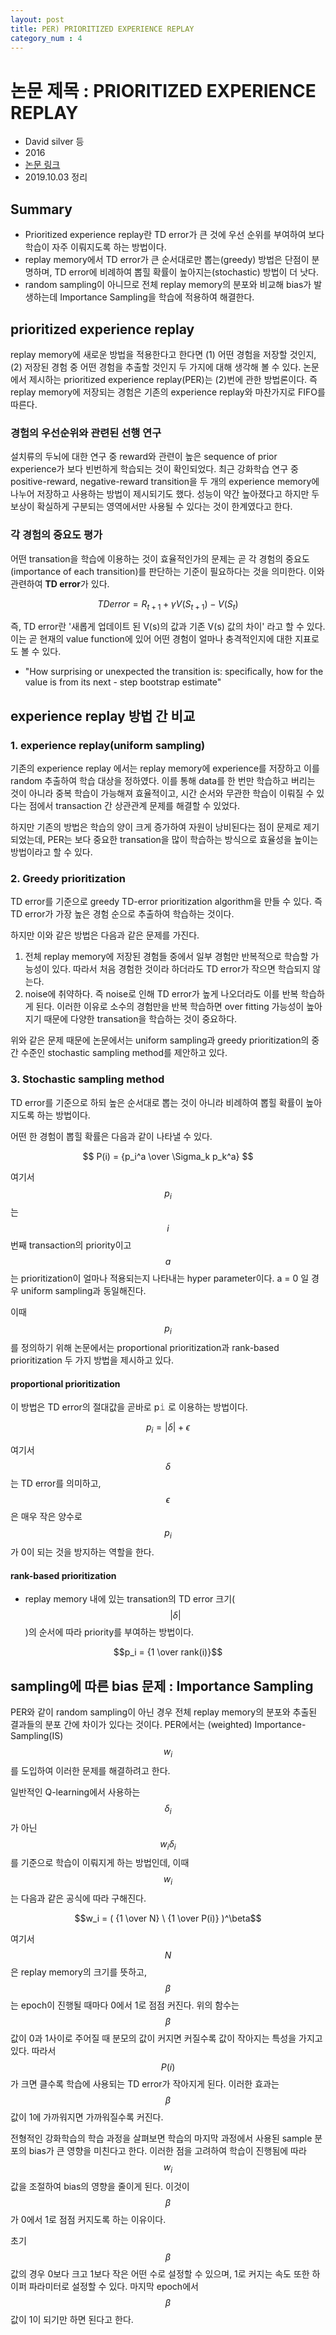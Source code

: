 ```yaml
---
layout: post
title: PER) PRIORITIZED EXPERIENCE REPLAY
category_num : 4
---
```


# 논문 제목 : PRIORITIZED EXPERIENCE REPLAY

- David silver 등
- 2016
- [논문 링크](<https://arxiv.org/abs/1511.05952>)
- 2019.10.03 정리

## Summary

- Prioritized experience replay란 TD error가 큰 것에 우선 순위를 부여하여 보다 학습이 자주 이뤄지도록 하는 방법이다.
- replay memory에서 TD error가 큰 순서대로만 뽑는(greedy) 방법은 단점이 분명하며, TD error에 비례하여 뽑힐 확률이 높아지는(stochastic) 방법이 더 낫다.
- random sampling이 아니므로 전체 replay memory의 분포와 비교해 bias가 발생하는데 Importance Sampling을 학습에 적용하여 해결한다.

## prioritized experience replay

replay memory에 새로운 방법을 적용한다고 한다면 (1) 어떤 경험을 저장할 것인지, (2) 저장된 경험 중 어떤 경험을 추출할 것인지 두 가지에 대해 생각해 볼 수 있다. 논문에서 제시하는 prioritized experience replay(PER)는 (2)번에 관한 방법론이다. 즉 replay memory에 저장되는 경험은 기존의 experience replay와 마찬가지로 FIFO를 따른다.

### 경험의 우선순위와 관련된 선행 연구

설치류의 두뇌에 대한 연구 중 reward와 관련이 높은 sequence of prior experience가 보다 빈번하게 학습되는 것이 확인되었다. 최근 강화학습 연구 중 positive-reward, negative-reward transition을 두 개의 experience memory에 나누어 저장하고 사용하는 방법이 제시되기도 했다. 성능이 약간 높아졌다고 하지만 두 보상이 확실하게 구분되는 영역에서만 사용될 수 있다는 것이 한계였다고 한다.

### 각 경험의 중요도 평가

어떤 transation을 학습에 이용하는 것이 효율적인가의 문제는 곧 각 경험의 중요도(importance of each transition)를 판단하는 기준이 필요하다는 것을 의미한다. 이와 관련하여 **TD error**가 있다.

$$TD error = R_{t+1} + \gamma V(S_{t+1}) - V(S_t)$$

즉, TD error란 '새롭게 업데이트 된 V(s)의 값과 기존 V(s) 값의 차이' 라고 할 수 있다. 이는 곧 현재의 value function에 있어 어떤 경험이 얼마나 충격적인지에 대한 지표로도 볼 수 있다.

- "How surprising or unexpected the transition is: specifically, how for the value is from its next - step bootstrap estimate"

## experience replay 방법 간 비교

### 1. experience replay(uniform sampling)

기존의 experience replay 에서는 replay memory에 experience를 저장하고 이를 random 추출하여 학습 대상을 정하였다. 이를 통해 data를 한 번만 학습하고 버리는 것이 아니라 중복 학습이 가능해져 효율적이고, 시간 순서와 무관한 학습이 이뤄질 수 있다는 점에서 transaction 간 상관관계 문제를 해결할 수 있었다.

하지만 기존의 방법은 학습의 양이 크게 증가하여 자원이 낭비된다는 점이 문제로 제기되었는데, PER는 보다 중요한 transation을 많이 학습하는 방식으로 효율성을 높이는 방법이라고 할 수 있다.

### 2. Greedy prioritization

TD error를 기준으로 greedy TD-error prioritization algorithm을 만들 수 있다. 즉 TD error가 가장 높은 경험 순으로 추출하여 학습하는 것이다.

하지만 이와 같은 방법은 다음과 같은 문제를 가진다.

1. 전체 replay memory에 저장된 경험들 중에서 일부 경험만 반복적으로 학습할 가능성이 있다. 따라서 처음 경험한 것이라 하더라도 TD error가 작으면 학습되지 않는다.
2. noise에 취약하다. 즉 noise로 인해 TD error가 높게 나오더라도 이를 반복 학습하게 된다. 이러한 이유로 소수의 경험만을 반복 학습하면 over fitting 가능성이 높아지기 때문에 다양한 transation을 학습하는 것이 중요하다.

위와 같은 문제 때문에 논문에서는 uniform sampling과 greedy prioritization의 중간 수준인 stochastic sampling method를 제안하고 있다.

### 3. Stochastic sampling method

TD error를 기준으로 하되 높은 순서대로 뽑는 것이 아니라 비례하여 뽑힐 확률이 높아지도록 하는 방법이다.

어떤 한 경험이 뽑힐 확률은 다음과 같이 나타낼 수 있다.

$$
P(i) = {p_i^a \over \Sigma_k p_k^a}
$$

여기서 $$p_i$$ 는 $$i$$ 번째 transaction의 priority이고 $$a$$는 prioritization이 얼마나 적용되는지 나타내는 hyper parameter이다. a = 0 일 경우 uniform sampling과 동일해진다.

이때 $$p_i$$를 정의하기 위해 논문에서는 proportional prioritization과 rank-based prioritization 두 가지 방법을 제시하고 있다.

#### proportional prioritization

이 방법은 TD error의 절대값을 곧바로 p𝚒 로 이용하는 방법이다.

$$p_i = |\delta | + \epsilon$$

여기서 $$\delta$$는 TD error를 의미하고, $$\epsilon$$은 매우 작은 양수로 $$p_i$$가 0이 되는 것을 방지하는 역할을 한다.

#### rank-based prioritization

- replay memory 내에 있는 transation의 TD error 크기( $$ \lvert \delta \lvert $$ )의 순서에 따라 priority를 부여하는 방법이다.

$$p_i = {1 \over rank(i)}$$

## sampling에 따른 bias 문제 : Importance Sampling

PER와 같이 random sampling이 아닌 경우 전체 replay memory의 분포와 추출된 결과들의 분포 간에 차이가 있다는 것이다. PER에서는 (weighted) Importance-Sampling(IS) $$w_i$$를 도입하여 이러한 문제를 해결하려고 한다.

일반적인 Q-learning에서 사용하는 $$\delta_i$$가 아닌 $$w_i \delta_i$$를 기준으로 학습이 이뤄지게 하는 방법인데, 이때 $$w_i$$는 다음과 같은 공식에 따라 구해진다.

$$w_i = ( {1 \over N} \ {1 \over P(i)} )^\beta$$

여기서 $$N$$은 replay memory의 크기를 뜻하고, $$\beta$$는 epoch이 진행될 때마다 0에서 1로 점점 커진다. 위의 함수는 $$\beta$$ 값이 0과 1사이로 주어질 때 분모의 값이 커지면 커질수록 값이 작아지는 특성을 가지고 있다. 따라서 $$P(i)$$가 크면 클수록 학습에 사용되는 TD error가 작아지게 된다. 이러한 효과는 $$\beta$$ 값이 1에 가까워지면 가까워질수록 커진다.

전형적인 강화학습의 학습 과정을 살펴보면 학습의 마지막 과정에서 사용된 sample 분포의 bias가 큰 영향을 미친다고 한다. 이러한 점을 고려하여 학습이 진행됨에 따라 $$w_i$$ 값을 조절하여 bias의 영향을 줄이게 된다. 이것이 $$\beta$$가 0에서 1로 점점 커지도록 하는 이유이다. 

초기 $$\beta$$ 값의 경우 0보다 크고 1보다 작은 어떤 수로 설정할 수 있으며, 1로 커지는 속도 또한 하이퍼 파라미터로 설정할 수 있다. 마지막 epoch에서 $$\beta$$값이 1이 되기만 하면 된다고 한다.
